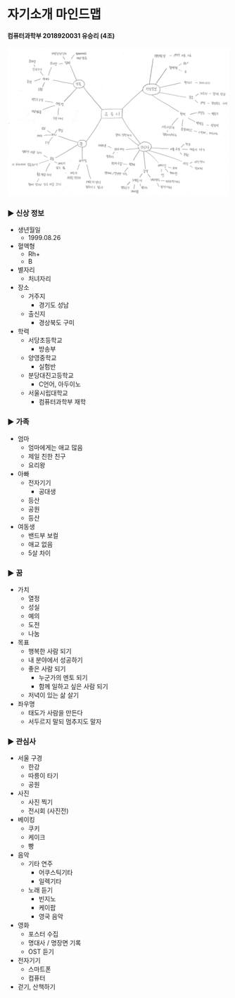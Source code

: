 # 자기소개 마인드맵
#### 컴퓨터과학부 2018920031 유승리 (4조)

![자기소개 마인드맵](https://github.com/seungri0826/2018_Project/blob/master/180921%EB%A7%88%EC%9D%B8%EB%93%9C%EB%A7%B5.jpg?raw=true)

### ▶ 신상 정보
* 생년월일
	* 1999.08.26
* 혈액형
	* Rh+
	* B
* 별자리
	* 처녀자리
* 장소
	* 거주지
		* 경기도 성남
	* 출신지
		* 경상북도 구미
* 학력
	* 서당초등학교
		* 방송부
	* 양영중학교
		* 실험반
	* 분당대진고등학교
		* C언어, 아두이노
	* 서울시립대학교
		* 컴퓨터과학부 재학

### ▶ 가족
* 엄마
	* 엄마에게는 애교 많음
	* 제일 친한 친구
	* 요리왕
* 아빠
	* 전자기기
		* 공대생
	* 등산
	* 공원
	* 등산
* 여동생
	* 밴드부 보컬
	* 애교 없음
	* 5살 차이

### ▶ 꿈
* 가치
	* 열정
	* 성실
	* 예의
	* 도전
	* 나눔
* 목표
	* 행복한 사람 되기
	* 내 분야에서 성공하기
	* 좋은 사람 되기
		* 누군가의 멘토 되기
		* 함께 일하고 싶은 사람 되기
	* 저녁이 있는 삶 살기
* 좌우명
	* 태도가 사람을 만든다
	* 서두르지 말되 멈추지도 말자

### ▶ 관심사
* 서울 구경
	* 한강
	* 따릉이 타기
	* 공원
* 사진
	* 사진 찍기
	* 전시회 (사진전)
* 베이킹
	* 쿠키
	* 케이크
	* 빵
* 음악
	* 기타 연주
		* 어쿠스틱기타
		* 일렉기타
	* 노래 듣기
		* 빈지노
		* 케이팝
		* 영국 음악
* 영화
	* 포스터 수집
	* 명대사 / 명장면 기록
	* OST 듣기
* 전자기기
	* 스마트폰
	* 컴퓨터
* 걷기, 산책하기
